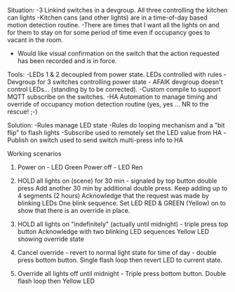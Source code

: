 Situation:
-3 Linkind switches in a devgroup.  All three controlling the kitchen can lights
-Kitchen cans (and other lights) are in a time-of-day based motion detection routine.
-There are times that I want all the lights on and for them to stay on for some period of time even if occupancy goes to vacant in the room.
- Would like visual confirmation on the switch that the action requested has been recorded and is in force.

Tools:
-LEDs 1 & 2 decoupled from power state.  LEDs controlled with rules
-Devgroup for 3 switches controlling power state - AFAIK devgroup doesn't control LEDs... (standing by to be corrected).
-Custom compile to support MQTT subscribe on the switches.
-HA Automation to manage timing and override of occupancy motion detection routine (yes, yes ... NR to the rescue! ;-)

Solution:
-Rules manage LED state
-Rules do looping mechanism and a "bit flip" to flash lights
-Subscribe used to remotely set the LED value from HA
-Publish on switch used to send switch multi-press info to HA

Working scenarios
1) Power on - LED Green
   Power off - LED Ren

2) HOLD all lights on (scene) for 30 min - signaled by top button double press
   Add another 30 min by additional double press.  Keep adding up to 4 segments (2 hours)
   Acknowledge that the request was made by blinking LEDs One blink sequence.
   Set LED RED & GREEN (Yellow) on to show that there is an override in place.

3) HOLD all lights on "indefinitely" (actually until midnight) - triple press top button
   Acknowledge with two blinking LED sequences
   Yellow LED showing override state

4) Cancel override - revert to normal light state for time of day - double press bottom button.
   Single flash loop then revert LED to current state.

5) Override all lights off until midnight - Triple press bottom button.
   Double flash loop then Yellow LED

